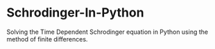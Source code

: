 # Schrodinger-In-Python
Solving the Time Dependent Schrodinger equation in Python using the method of finite differences.
